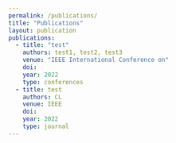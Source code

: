 ```yaml
---
permalink: /publications/
title: "Publications"
layout: publication
publications:
  - title: "test"
    authors: test1, test2, test3
    venue: "IEEE International Conference on"
    doi:  
    year: 2022
    type: conferences
  - title: test
    authors: CL
    venue: IEEE
    doi: 
    year: 2022
    type: journal
---
```

